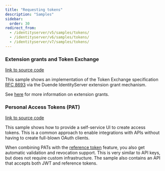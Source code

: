 ```yaml
---
title: "Requesting tokens"
description: "Samples"
sidebar:
  order: 30
redirect_from:
  - /identityserver/v5/samples/tokens/
  - /identityserver/v6/samples/tokens/
  - /identityserver/v7/samples/tokens/
---
```


### Extension grants and Token Exchange

[link to source code](https://github.com/DuendeSoftware/Samples/tree/main/IdentityServer/v7/TokenExchange)

This sample shows an implementation of the Token Exchange specification [RFC 8693](https://tools.ietf.org/html/rfc8693)
via the Duende IdentityServer extension grant mechanism.

See [here](/identityserver/v7/tokens/extension_grants) for more information on extension grants.

### Personal Access Tokens (PAT)

[link to source code](https://github.com/DuendeSoftware/Samples/tree/main/IdentityServer/v7/PAT)

This sample shows how to provide a self-service UI to create access tokens. This is a common approach to enable
integrations with APIs without having to create full-blown OAuth clients.

When combining PATs with the [reference token](/identityserver/v7/tokens/reference) feature, you also get automatic
validation and revocation support. This is very similar to API keys, but does not require custom infrastructure. The
sample also contains an API that accepts both JWT and reference tokens.
